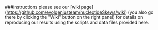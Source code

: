 ###instructions
please see our [wiki page] (https://github.com/evolgeniusteam/nucleotideSkews/wiki) (you also go there by clicking the "Wiki" button on the right panel) for details on reproducing our results using the scripts and data files provided here.
